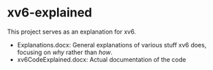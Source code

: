 # xv6-explained

This project serves as an explanation for xv6.

- Explanations.docx: General explanations of various stuff xv6 does, focusing on *why* rather than *how*.
- xv6CodeExplained.docx: Actual documentation of the code
